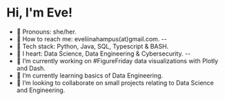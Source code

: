 # Hi, I'm Eve!

- 🌳 Pronouns: she/her.
- 🌳 How to reach me: eveliinahampus(at)gmail.com.
--
- 🌳 Tech stack: Python, Java, SQL, Typescript & BASH.
- 🌳 I heart: Data Science, Data Engineering & Cybersecurity.
--
- 🌳 I’m currently working on #FigureFriday data visualizations with Plotly and Dash.
- 🌱 I’m currently learning basics of Data Engineering.
- 🌳 I’m looking to collaborate on small projects relating to Data Science and Engineering.

